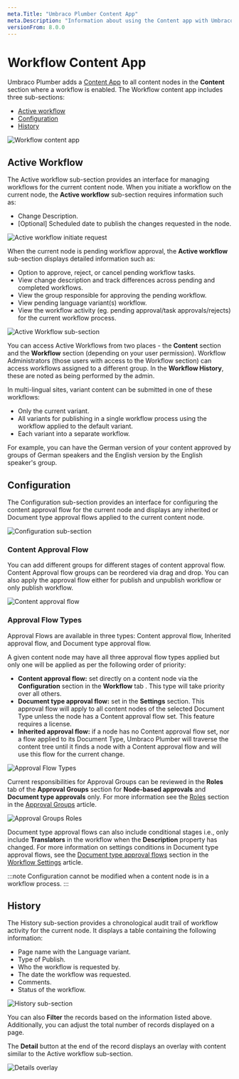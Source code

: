 ```yaml
---
meta.Title: "Umbraco Plumber Content App"
meta.Description: "Information about using the Content app with Umbraco Plumber"
versionFrom: 8.0.0
---
```


# Workflow Content App

Umbraco Plumber adds a [Content App](../../../Extending/Content-Apps/index.md) to all content nodes in the **Content** section where a workflow is enabled. The Workflow content app includes three sub-sections:

- [Active workflow](#active-workflow)
- [Configuration](#configuration)
- [History](#history)

![Workflow content app](images/content-app.png)

## Active Workflow

The Active workflow sub-section provides an interface for managing workflows for the current content node. When you initiate a workflow on the current node, the **Active workflow** sub-section requires information such as:

- Change Description.
- [Optional] Scheduled date to publish the changes requested in the node.

![Active workflow initiate request](images/Active-workflow-initiate-request.png)

When the current node is pending workflow approval, the **Active workflow** sub-section displays detailed information such as:

- Option to approve, reject, or cancel pending workflow tasks.
- View change description and track differences across pending and completed workflows.
- View the group responsible for approving the pending workflow.
- View pending language variant(s) workflow.
- View the workflow activity (eg. pending approval/task approvals/rejects) for the current workflow process.

![Active Workflow sub-section](images/Active_Workflow_detailed_info.png)

You can access Active Workflows from two places - the **Content** section and the **Workflow** section (depending on your user permission). Workflow Administrators (those users with access to the Workflow section) can access workflows assigned to a different group. In the **Workflow History**, these are noted as being performed by the admin.

In multi-lingual sites, variant content can be submitted in one of these workflows:

- Only the current variant.
- All variants for publishing in a single workflow process using the workflow applied to the default variant.
- Each variant into a separate workflow.

For example, you can have the German version of your content approved by groups of German speakers and the English version by the English speaker's group.

## Configuration

The Configuration sub-section provides an interface for configuring the content approval flow for the current node and displays any inherited or Document type approval flows applied to the current content node.

![Configuration sub-section](images/Configuration-sub-section.png)

### Content Approval Flow

You can add different groups for different stages of content approval flow. Content Approval flow groups can be reordered via drag and drop. You can also apply the approval flow either for publish and unpublish workflow or only publish workflow.

![Content approval flow](images/content-approval-flow.gif)

### Approval Flow Types

Approval Flows are available in three types: Content approval flow, Inherited approval flow, and Document type approval flow.

A given content node may have all three approval flow types applied but only one will be applied as per the following order of priority:

- **Content approval flow:** set directly on a content node via the **Configuration** section in the **Workflow** tab . This type will take priority over all others.
- **Document type approval flow:** set in the **Settings** section. This approval flow will apply to all content nodes of the selected Document Type unless the node has a Content approval flow set. This feature requires a license.
- **Inherited approval flow:** if a node has no Content approval flow set, nor a flow applied to its Document Type, Umbraco Plumber will traverse the content tree until it finds a node with a Content approval flow and will use this flow for the current change.

![Approval Flow Types](images/approval-flow-types.png)

Current responsibilities for Approval Groups can be reviewed in the **Roles** tab of the **Approval Groups** section for **Node-based approvals** and **Document type approvals** only. For more information see the [Roles](../Approval-Groups/index.md#roles) section in the [Approval Groups](../Approval-Groups/index.md) article.

![Approval Groups Roles](images/approval-groups-roles.png)

Document type approval flows can also include conditional stages i.e., only include **Translators** in the workflow when the **Description** property has changed. For more information on settings conditions in Document type approval flows, see the [Document type approval flows](../Workflow-Settings/index.md#document-type-approval-flows) section in the [Workflow Settings](../Workflow-Settings/index.md) article.

:::note
Configuration cannot be modified when a content node is in a workflow process.
:::

## History

The History sub-section provides a chronological audit trail of workflow activity for the current node. It displays a table containing the following information:

- Page name with the Language variant.
- Type of Publish.
- Who the workflow is requested by.
- The date the workflow was requested.
- Comments.
- Status of the workflow.

![History sub-section](images/History-sub-section.png)

You can also **Filter** the records based on the information listed above. Additionally, you can adjust the total number of records displayed on a page.

The **Detail** button at the end of the record displays an overlay with content similar to the Active workflow sub-section.

![Details overlay](images/Details-overlay.png)
